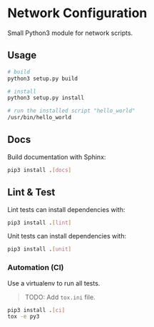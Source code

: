 # Network Configuration

Small Python3 module for network scripts.

## Usage

```bash
# build
python3 setup.py build

# install
python3 setup.py install

# run the installed script "hello_world"
/usr/bin/hello_world
```

## Docs

Build documentation with Sphinx:
```bash
pip3 install .[docs]
```

## Lint & Test

Lint tests can install dependencies with:
```bash
pip3 install .[lint]
```

Unit tests can install dependencies with:
```bash
pip3 install .[unit]
```

### Automation (CI)

Use a virtualenv to run all tests.
> TODO: Add `tox.ini` file.
```bash
pip3 install .[ci]
tox -e py3
```
